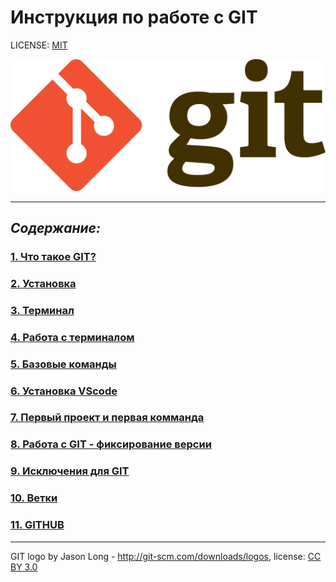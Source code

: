 # Инструкция по работе с GIT

LICENSE: [MIT](./license.md)

![git-logo](./assets/1280px-Git-logo.svg.png)

---
## ***Содержание:***

### [ 1. Что такое GIT?](./pages/whatIs.md)
### [ 2. Установка](./pages/download.md)
### [ 3. Терминал](./pages/terminal.md)
### [ 4. Работа с терминалом ](./pages/firstterm.md)
### [ 5. Базовые команды](./pages/gitbasecmd.md)
### [ 6. Установка VScode](./pages/vscd.md)
### [ 7. Первый проект и первая комманда](./pages/firstproject.md)
### [ 8. Работа с GIT - фиксирование версии](./pages/firstfile.md)
### [ 9. Исключения для GIT](./pages/gitignr.md)
### [ 10. Ветки](./pages/branch.md)
### [ 11. GITHUB](./pages/github.md)

---

GIT logo by Jason Long - http://git-scm.com/downloads/logos, license: [CC BY 3.0](https://creativecommons.org/licenses/by/3.0/)